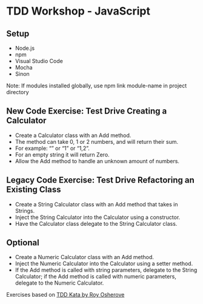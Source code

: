  
# TDD Workshop - JavaScript

## Setup
* Node.js
* npm
* Visual Studio Code
* Mocha
* Sinon

Note: If modules installed globally, use npm link module-name in project directory

## New Code Exercise: Test Drive Creating a Calculator
* Create a Calculator class with an Add method.
* The method can take 0, 1 or 2 numbers, and will return their sum. 
* For example: “” or “1” or “1,2”.
* For an empty string it will return Zero.
* Allow the Add method to handle an unknown amount of numbers.
 
 ## Legacy Code Exercise: Test Drive Refactoring an Existing Class
* Create a String Calculator class with an Add method that takes in Strings.
* Inject the String Calculator into the Calculator using a constructor.
* Have the Calculator class delegate to the String Calculator class.

## Optional
* Create a Numeric Calculator class with an Add method.
* Inject the Numeric Calculator into the Calculator using a setter method.
* If the Add method is called with string parameters, delegate to the String Calculator; if the Add method is called with numeric parameters, delegate to the Numeric Calculator.

Exercises based on [TDD Kata by Roy Osherove](http://osherove.com/tdd-kata-1/)